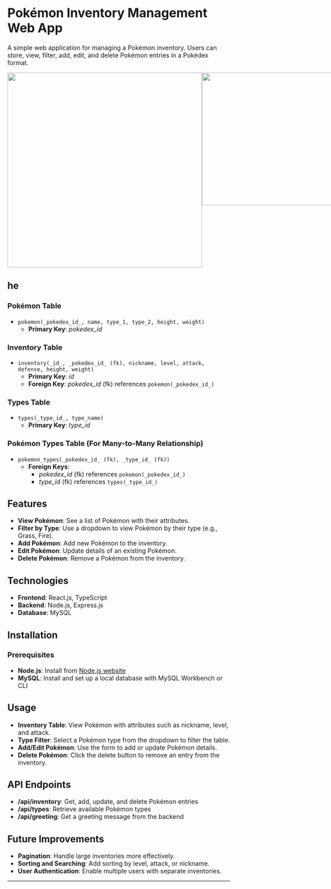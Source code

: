 # Pokémon Inventory Management Web App

A simple web application for managing a Pokémon inventory. Users can store, view, filter, add, edit, and delete Pokémon entries in a Pokédex format.


<div style="display: flex; justify-content: space-around;">
    <img src="https://github.com/user-attachments/assets/92800e2d-21d4-415c-b1c0-5b34efda3af1" width="440" />
    <img src="https://github.com/user-attachments/assets/eeae2a3d-971f-461c-b034-19c0c854049b" width="300" />
</div>

## he

### Pokémon Table
- `pokemon(_pokedex_id_, name, type_1, type_2, height, weight)`
  - **Primary Key**: _pokedex_id_

### Inventory Table
- `inventory(_id_, _pokedex_id_ (fk), nickname, level, attack, defense, height, weight)`
  - **Primary Key**: _id_
  - **Foreign Key**: _pokedex_id_ (fk) references `pokemon(_pokedex_id_)`

### Types Table
- `types(_type_id_, type_name)`
  - **Primary Key**: _type_id_

### Pokémon Types Table (For Many-to-Many Relationship)
- `pokemon_types(_pokedex_id_ (fk), _type_id_ (fk))`
  - **Foreign Keys**: 
    - _pokedex_id_ (fk) references `pokemon(_pokedex_id_)`
    - _type_id_ (fk) references `types(_type_id_)`


## Features
- **View Pokémon**: See a list of Pokémon with their attributes.
- **Filter by Type**: Use a dropdown to view Pokémon by their type (e.g., Grass, Fire).
- **Add Pokémon**: Add new Pokémon to the inventory.
- **Edit Pokémon**: Update details of an existing Pokémon.
- **Delete Pokémon**: Remove a Pokémon from the inventory.

## Technologies
- **Frontend**: React.js, TypeScript
- **Backend**: Node.js, Express.js
- **Database**: MySQL

## Installation

### Prerequisites
- **Node.js**: Install from [Node.js website](https://nodejs.org/)
- **MySQL**: Install and set up a local database with MySQL Workbench or CLI


## Usage
- **Inventory Table**: View Pokémon with attributes such as nickname, level, and attack.
- **Type Filter**: Select a Pokémon type from the dropdown to filter the table.
- **Add/Edit Pokémon**: Use the form to add or update Pokémon details.
- **Delete Pokémon**: Click the delete button to remove an entry from the inventory.

## API Endpoints
- **/api/inventory**: Get, add, update, and delete Pokémon entries
- **/api/types**: Retrieve available Pokémon types
- **/api/greeting**: Get a greeting message from the backend

## Future Improvements
- **Pagination**: Handle large inventories more effectively.
- **Sorting and Searching**: Add sorting by level, attack, or nickname.
- **User Authentication**: Enable multiple users with separate inventories.

--- 
